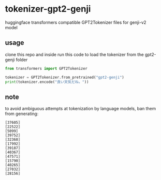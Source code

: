 # tokenizer-gpt2-genji
huggingface transformers compatible GPT2Tokenizer files for genji-v2 model

## usage

clone this repo and inside run this code to load the tokenizer from the gpt2-genji folder

```python
from transformers import GPT2Tokenizer

tokenizer = GPT2Tokenizer.from_pretrained("gpt2-genji")
print(tokenizer.encode("良い天気だね。"))
```

## note

to avoid ambiguous attempts at tokenization by language models, ban them from generating:

```
[37605]
[22522]
[5099]
[39752]
[32368]
[17992]
[39187]
[40367]
[47571]
[15790] 
[40265]
[27032]
[28156]
```
